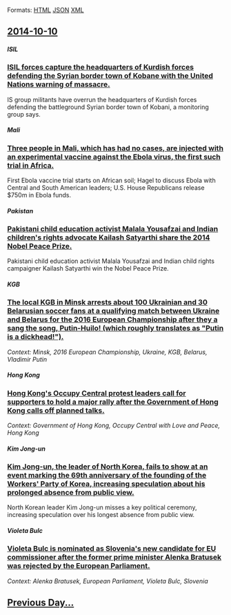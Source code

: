 
Formats: [HTML](2014/10/10/index.html)  [JSON](2014/10/10/index.json)  [XML](2014/10/10/index.xml)  

## [2014-10-10](/news/2014/10/10/index.md)

##### ISIL
### [ISIL forces capture the headquarters of Kurdish forces defending the Syrian border town of Kobane with the United Nations warning of massacre. ](/news/2014/10/10/isil-forces-capture-the-headquarters-of-kurdish-forces-defending-the-syrian-border-town-of-kobane-with-the-united-nations-warning-of-massacr.md)
IS group militants have overrun the headquarters of Kurdish forces defending the battleground Syrian border town of Kobani, a monitoring group says.

##### Mali
### [Three people in Mali, which has had no cases, are injected with an experimental vaccine against the Ebola virus, the first such trial in Africa. ](/news/2014/10/10/three-people-in-mali-which-has-had-no-cases-are-injected-with-an-experimental-vaccine-against-the-ebola-virus-the-first-such-trial-in-afr.md)
First Ebola vaccine trial starts on African soil; Hagel to discuss Ebola with Central and South American leaders; U.S. House Republicans release $750m in Ebola funds.

##### Pakistan
### [Pakistani child education activist Malala Yousafzai and Indian children's rights advocate Kailash Satyarthi share the 2014 Nobel Peace Prize. ](/news/2014/10/10/pakistani-child-education-activist-malala-yousafzai-and-indian-children-s-rights-advocate-kailash-satyarthi-share-the-2014-nobel-peace-prize.md)
Pakistani child education activist Malala Yousafzai and Indian child rights campaigner Kailash Satyarthi win the Nobel Peace Prize.

##### KGB
### [The local KGB in Minsk arrests about 100 Ukrainian and 30 Belarusian soccer fans at a qualifying match between Ukraine and Belarus for the 2016 European Championship after they a sang the song, Putin-Huilo! (which roughly translates as "Putin is a dickhead!"). ](/news/2014/10/10/the-local-kgb-in-minsk-arrests-about-100-ukrainian-and-30-belarusian-soccer-fans-at-a-qualifying-match-between-ukraine-and-belarus-for-the-2.md)
_Context: Minsk, 2016 European Championship, Ukraine, KGB, Belarus, Vladimir Putin_

##### Hong Kong
### [Hong Kong's Occupy Central protest leaders call for supporters to hold a major rally after the Government of Hong Kong calls off planned talks. ](/news/2014/10/10/hong-kong-s-occupy-central-protest-leaders-call-for-supporters-to-hold-a-major-rally-after-the-government-of-hong-kong-calls-off-planned-tal.md)
_Context: Government of Hong Kong, Occupy Central with Love and Peace, Hong Kong_

##### Kim Jong-un
### [Kim Jong-un, the leader of North Korea, fails to show at an event marking the 69th anniversary of the founding of the Workers' Party of Korea, increasing speculation about his prolonged absence from public view. ](/news/2014/10/10/kim-jong-un-the-leader-of-north-korea-fails-to-show-at-an-event-marking-the-69th-anniversary-of-the-founding-of-the-workers-party-of-kore.md)
North Korean leader Kim Jong-un misses a key political ceremony, increasing speculation over his longest absence from public view.

##### Violeta Bulc
### [Violeta Bulc is nominated as Slovenia's new candidate for EU commissioner after the former prime minister Alenka Bratusek was rejected by the European Parliament. ](/news/2014/10/10/violeta-bulc-is-nominated-as-slovenia-s-new-candidate-for-eu-commissioner-after-the-former-prime-minister-alenka-bratua-ek-was-rejected-by-t.md)
_Context: Alenka Bratusek, European Parliament, Violeta Bulc, Slovenia_

## [Previous Day...](/news/2014/10/9/index.md)

